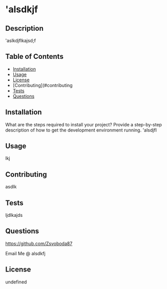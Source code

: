 
  
# 'alsdkjf

## Description 

'aslkdjflkajsd;f

## Table of Contents 

* [Installation](#installation)
* [Usage](#usage)
* [License](#license)
* [Contributing](#contributing
* [Tests](#tests)
* [Questions](#questions)


## Installation

What are the steps required to install your project? Provide a step-by-step description of how to get the development environment running.
'alsdjfl

## Usage 
lkj

## Contributing
asdlk

## Tests
ljdlkajds

## Questions
https://github.com/Zsvoboda87

Email Me @ alsdkfj

## License
undefined
